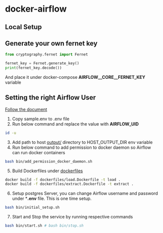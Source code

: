 # docker-airflow
## Local Setup

Generate your own fernet key
---
```python
from cryptography.fernet import Fernet

fernet_key = Fernet.generate_key()
print(fernet_key.decode())
```
And place it under docker-compose **AIRFLOW__CORE__FERNET_KEY** variable

Setting the right Airflow User
---
[Follow the document](https://airflow.apache.org/docs/apache-airflow/stable/start/docker.html#setting-the-right-airflow-user)

1. Copy sample.env to .env file
2. Run below command and replace the value with **AIRFLOW_UID**
```bash
id -u
```
3. Add path to host [output/](output) directory to HOST_OUTPUT_DIR env variable
4. Run below command to add permission to docker daemon so Airflow can run docker containers
```bash
bash bin/add_permission_docker_daemon.sh
```
5. Build Dockerfiles under [dockerfiles](dockerfiles)
```bash
docker build -f dockerfiles/load.Dockerfile -t load .
docker build -f dockerfiles/extract.Dockerfile -t extract .
```
6. Setup postgres Server, you can change Airflow username and password under ***.env** file. This is one time setup.
```bash
bash bin/initial_setup.sh
```
7. Start and Stop the service by running respective commands
```bash
bash bin/start.sh # bash bin/stop.sh
```